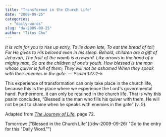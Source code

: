 ```yaml
---
title: "Transformed in the Church Life"
date: "2009-09-25"
categories: 
  - "daily-words"
slug: "dw-2009-09-25"
author: "Titus Chu"
---
```


_It is vain for you to rise up early, To lie down late, To eat the bread of toil; For He gives to His beloved even in his sleep. Behold, children are a gift of Jehovah, The fruit of the womb is a reward. Like arrows in the hand of a mighty man, So are the children of one's youth. How blessed is the man whose quiver is full of them; They will not be ashamed When they speak with their enemies in the gate. — Psalm 127:2-5_

This experience of transformation can only take place in the church life, because this is the place where we experience the Lord's governmental hand. Furthermore, it can only be retained in the church life. That is why this psalm concludes, “Blessed is the man who fills his quiver with them. He will not be put to shame when he speaks with enemies in the gate” (v. 5).

Adapted from [_The Journey of Life_](/book-journey-of-life/ "Go to the entry for this book."), page 72.

Tomorrow: ["Blessed in the Church Life"](/dw-2009-09-26/ "Go to the entry for this "Daily Word."")
